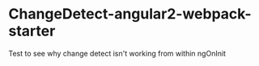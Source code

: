 # ChangeDetect-angular2-webpack-starter
Test to see why change detect isn't working from within ngOnInit
